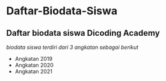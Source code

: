 Daftar-Biodata-Siswa
==
Daftar biodata siswa Dicoding Academy
--
*biodata siswa terdiri dari 3 angkatan sebagai berikut*
- Angkatan 2019
- Angkatan 2020
- Angkatan 2021
